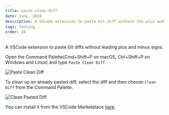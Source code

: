 ```yaml
---
title: paste-clean-diff
date: June, 2018
description: A VSCode extension to paste Git diff without the plus and minus signs
tags: Tooling
order: 28
---
```


A VSCode extension to paste Git diffs without leading plus and minus signs.

Open the Command Palette(Cmd+Shift+P on macOS, Ctrl+Shift+P on Windows and Linux) and type `Paste Clean Diff`.

<div class="ajanta">
  <img
    class="img-responsive center-block pixelated blur"
    data-src="/static/images/paste-clean-diff.gif" 
    src="/static/images/lowres/paste-clean-diff.png" 
    alt="Paste Clean Diff"
    data-image-format="gif">

  <img class="img-responsive center-block original">
</div>

To clean up an already pasted diff, select the diff and then choose `Clean Diff` from the Command Palette.

<div class="ajanta">
  <img
    class="img-responsive center-block pixelated blur"
    data-src="/static/images/clean-pasted-diff.gif" 
    src="/static/images/lowres/clean-pasted-diff.png" 
    alt="Clean Pasted Diff"
    data-image-format="gif">

  <img class="img-responsive center-block original">
</div>

You can install it from the VSCode Marketplace [here](https://marketplace.visualstudio.com/items?itemName=sivasubramanyam.paste-clean-diff).
